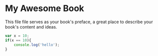 # My Awesome Book

This file file serves as your book's preface, a great place to describe your book's content and ideas.

```javascript
var x = 10;
if(x == 10){
    console.log('hello');
}
```




